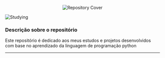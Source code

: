 <p align="center">
  <img src="https://github.com/user-attachments/assets/f201a1f2-e8d3-407a-a17c-b993e12fcc0d" alt="Repository Cover">
</p>

![Studying](http://img.shields.io/static/v1?label=STATUS&message=ESTUDANDO&color=yellow&style=for-the-badge)

### Descrição sobre o repositório

Este repositório é dedicado aos meus estudos e projetos desenvolvidos com base no aprendizado da linguagem de programação python

<hr>
